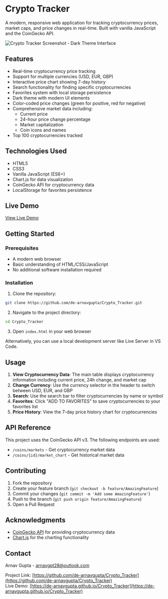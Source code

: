 # Crypto Tracker

A modern, responsive web application for tracking cryptocurrency prices, market caps, and price changes in real-time. Built with vanilla JavaScript and the CoinGecko API.

![Crypto Tracker Screenshot - Dark Theme Interface](screenshot.png)

## Features

- Real-time cryptocurrency price tracking
- Support for multiple currencies (USD, EUR, GBP)
- Interactive price chart showing 7-day history
- Search functionality for finding specific cryptocurrencies
- Favorites system with local storage persistence
- Dark theme with modern UI elements
- Color-coded price changes (green for positive, red for negative)
- Comprehensive market data including:
  - Current price
  - 24-hour price change percentage
  - Market capitalization
  - Coin icons and names
- Top 100 cryptocurrencies tracked

## Technologies Used

- HTML5
- CSS3
- Vanilla JavaScript (ES6+)
- Chart.js for data visualization
- CoinGecko API for cryptocurrency data
- LocalStorage for favorites persistence

## Live Demo

[View Live Demo](https://de-arnavgupta.github.io/Crypto_Tracker)

## Getting Started

### Prerequisites

- A modern web browser
- Basic understanding of HTML/CSS/JavaScript
- No additional software installation required

### Installation

1. Clone the repository:
```bash
git clone https://github.com/de-arnavgupta/Crypto_Tracker.git
```

2. Navigate to the project directory:
```bash
cd Crypto_Tracker
```

3. Open `index.html` in your web browser

Alternatively, you can use a local development server like Live Server in VS Code.

## Usage

1. **View Cryptocurrency Data**: The main table displays cryptocurrency information including current price, 24h change, and market cap
2. **Change Currency**: Use the currency selector in the header to switch between USD, EUR, and GBP
3. **Search**: Use the search bar to filter cryptocurrencies by name or symbol
4. **Favorites**: Click "ADD TO FAVORITES" to save cryptocurrencies to your favorites list
5. **Price History**: View the 7-day price history chart for cryptocurrencies

## API Reference

This project uses the CoinGecko API v3. The following endpoints are used:

- `/coins/markets` - Get cryptocurrency market data
- `/coins/{id}/market_chart` - Get historical market data

## Contributing

1. Fork the repository
2. Create your feature branch (`git checkout -b feature/AmazingFeature`)
3. Commit your changes (`git commit -m 'Add some AmazingFeature'`)
4. Push to the branch (`git push origin feature/AmazingFeature`)
5. Open a Pull Request

## Acknowledgments

- [CoinGecko API](https://www.coingecko.com/en/api) for providing cryptocurrency data
- [Chart.js](https://www.chartjs.org/) for the charting functionality

## Contact

Arnav Gupta - [arnavgpt28@outlook.com](mailto:arnavgpt28@outlook.com)

Project Link: [https://github.com/de-arnavgupta/Crypto_Tracker](https://github.com/de-arnavgupta/Crypto_Tracker)  
Live Demo: [https://de-arnavgupta.github.io/Crypto_Tracker](https://de-arnavgupta.github.io/Crypto_Tracker)
